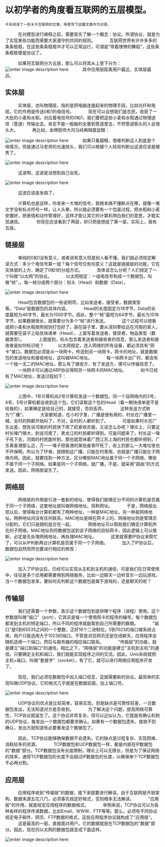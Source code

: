 
以初学者的角度看互联网的五层模型。
==============
    今天阅读了一些关于互联网的文章，特意写下这篇文章作为记录。
&#8195;&#8195;&#8195;在对模型进行阐释之前，需要首先了解一个概念：协议。所谓协议，就是为了实现某些功能而需要大家遵守的共同的规则。
&#8195;&#8195;&#8195;互联网世界有许许多多的条条框框，在这些条条框框中才可以正常运行，可谓是“带着镣铐的舞蹈”，这些条条框框便是协议了。

&#8195;&#8195;&#8195;如果将互联网分为五层，那么可以将其从上至下分为：
![enter image description here](https://github.com/Ghostwriter512/Python-Java-interview/blob/master/%E7%BD%91%E7%BB%9C%E5%9F%BA%E7%A1%80/1.png)
&#8195;&#8195;&#8195;其中应用层距离用户最近，实体层最远。

## 实体层

&#8195;&#8195;&#8195;实体层，也叫物理层，指的是把电脑连接起来的物理手段，比如光纤和电缆。它的作用是传送0和1的电信号。
&#8195;&#8195;&#8195;现在可以设想我们是农民，收获了一大批的小麦和水稻，对应着电信号的0和1，我们要把这些小麦和水稻通过物理途径（管道）传输出去，肯定不能一股脑的全塞到管道里去，不然管道那头的人会很头大。
&#8195;&#8195;&#8195;再比如，金牌厨师大司马经典贼眉鼠眼：

![enter image description here](https://github.com/Ghostwriter512/Python-Java-interview/blob/master/%E7%BD%91%E7%BB%9C%E5%9F%BA%E7%A1%80/zmsy1.png)
&#8195;&#8195;&#8195;如果只看眉眼，很难判断这人到底是个啥情况，但是通过马老师的光速挠头，我们可以根据个人经验判断出这波应该是被秀了。

![enter image description here](https://github.com/Ghostwriter512/Python-Java-interview/blob/master/%E7%BD%91%E7%BB%9C%E5%9F%BA%E7%A1%80/zmsy2.png)

&#8195;&#8195;&#8195;这波啊，这波是没想到自己会死。

![enter image description here](https://github.com/Ghostwriter512/Python-Java-interview/blob/master/%E7%BD%91%E7%BB%9C%E5%9F%BA%E7%A1%80/zmsy3.png)

&#8195;&#8195;&#8195;这波应该是发病了。

&#8195;&#8195;&#8195;计算机也是这样，你发来一大堆的信号，我根本搞不懂断点在哪，就像一堆文字没有标点符号一样，让人头晕，所以就必须要有一个包装过程，把水稻和小麦安置好，把表情和动作管理好，这样才能让其它的计算机明白我们的意思，才能实现通信。
&#8195;&#8195;&#8195;你现在应该看到了两层，却只把我想成了第一层，实际上，我有五层。
## 链接层

&#8195;&#8195;&#8195;单纯的0和1没有意义，或者说有意义但是别人看不懂，我们就必须规定解读方式：多少个电信号算一组？每个信号位有何意义？这就是链接层的功能，它在实体层的上方，确定了0和1的分组方式。
&#8195;&#8195;&#8195;具体该怎么分呢？人们规定了一个叫做“以太网”的协议。
&#8195;&#8195;&#8195;以太网规定：一组电信号构成一个数据包，叫做“帧”，。每一帧分成两个部分：标头（Head）和数据（Data）。

![enter image description here](https://github.com/Ghostwriter512/Python-Java-interview/blob/master/%E7%BD%91%E7%BB%9C%E5%9F%BA%E7%A1%80/2.png)

&#8195;&#8195;&#8195;Head包含数据包的一些说明项，比如发送者，接受者，数据类型等。“Data”是数据包的具体内容。
&#8195;&#8195;&#8195;Head的长度固定为18字节，Data的长度最短为46字节，最长为1500字节。因此，整个“帧”最短为64字节，最长为1518字节，如果数据很长，就需要分为多个“帧”进行发送。
&#8195;&#8195;&#8195;这个过程可以想象成把小麦和水稻按照规则打包好了，装在袋子里，要从深圳寄给远在河南的家人，就需要在袋子上贴张快递单（Head），上面写着发送者，接受者，物品类型（数据类型）。
&#8195;&#8195;&#8195;上面提到，标头包含着发送者和接收者的信息，那么发送者和接收者是如何标识呢？
&#8195;&#8195;&#8195;以太网规定，连入网络的所有设备，都必须具有"网卡"接口。数据包必须是从一块网卡，传送到另一块网卡。网卡的地址，就是数据包的发送地址和接收地址，这叫做MAC地址。
&#8195;&#8195;&#8195;每一块网卡出厂时，都会有一个独一无二的MAC地址。那么有了接收方，有了发送方，便可以传输信息了。
&#8195;&#8195;&#8195;一块网卡可以通过ARP协议得知另一块网卡的MAC地址。
&#8195;&#8195;&#8195;如今已经有了MAC地址，发送过程如下：

![enter image description here](https://github.com/Ghostwriter512/Python-Java-interview/blob/master/%E7%BD%91%E7%BB%9C%E5%9F%BA%E7%A1%80/3.png)

&#8195;&#8195;&#8195;上图中，1号计算机向2号计算机发送一个数据包，同一个自网络内的3号，4号，5号计算机都会收到这个包，它们读取这个包的Head（看一眼快递单是不是给我的），如果确定是给自己的，就接受，否则丢弃。
&#8195;&#8195;&#8195;这种发送方式称为“广播”。
&#8195;&#8195;&#8195;大家都知道，在小村子里，广播是很有用的，村长在广播里一喊，全村的狗都开始叫了，不对，全村的人都听到了。
&#8195;&#8195;&#8195;可是如果村长在广东出差，想告诉河南的村民快下雨了赶紧收衣服，又该怎么办呢？理论上，只要这村长嗓门够大，别说河南了，黑龙江的村民都听得到。可是问题来了，村长这一嗓子吼下去，河南的村民能听到，那也就意味着广西江苏上海的村民也都听得到，广东离香港那么近，万一一嗓子把香港的某些废青吓死了，街上扔那么一大堆垃圾也不环保啊。所以为了环保，就限制这广播，只能在村里用，也就是广播只能在子网络内用。因此，就要找到一种方法，区分哪些MAC地址属于同一个子网络，哪些不属于同一个子网络。如果是同一个子网络，就广播，不是，就采用“路由”的方式发送。因此，网络层诞生了。
## 网络层
&#8195;&#8195;&#8195;网络层的作用是引进一套新的地址，使得我们能够区分不同的计算机是否属于同一个子网络，这套地址就叫做网络地址，简称网址。
&#8195;&#8195;&#8195;于是，网络层出现以后，使得每台计算机都有了两种地址，一种是MAC地址，另一种是网络地址。两种地址间没有任何联系，MAC地址是绑在网卡上的，网络地址则是管理员分配的，它们只是随机组合在一起。
&#8195;&#8195;&#8195;网络地址可以帮助我们确定计算机所在的子网络，MAC地址则将数据包送到该子网络的目标网卡，因此逻辑上可以推断，必定是先处理网络地址，再处理MAC地址。
&#8195;&#8195;&#8195;这里就需要IP协议来帮忙了，可以从IP判断两台计算机是否属于同一个子网络。
&#8195;&#8195;&#8195;加入了IP协议后，数据包自然而然也要进行相应的修改：

![enter image description here](https://github.com/Ghostwriter512/Python-Java-interview/blob/master/%E7%BD%91%E7%BB%9C%E5%9F%BA%E7%A1%80/4.png)

&#8195;&#8195;&#8195;加入了IP协议后，已经可以实现从主机到主机的通信，可是我们在日常使用中，往往是多个应用都需要用到网络服务，比如一边聊天一边听音乐一边玩游戏，当一个数据包发来，要如何去判断这个数据包是属于游戏的，还是聊天的呢？
## 传输层

&#8195;&#8195;&#8195;我们还需要一个参数，表示这个数据包到底供哪个程序（进程）使用。这个参数就叫做"端口"（port），它其实是每一个使用网卡的程序的编号。每个数据包都发到主机的特定端口，所以不同的程序就能取到自己所需要的数据。
&#8195;&#8195;&#8195;"端口"是0到65535之间的一个整数，正好16个二进制位。0到1023的端口被系统占用，用户只能选用大于1023的端口。不管是浏览网页还是在线聊天，应用程序会随机选用一个端口，然后与服务器的相应端口联系。
&#8195;&#8195;&#8195;"传输层"的功能，就是建立"端口到端口"的通信。相比之下，"网络层"的功能是建立"主机到主机"的通信。只要确定主机和端口，我们就能实现程序之间的交流。因此，Unix系统就把主机+端口，叫做"套接字"（socket）。有了它，就可以进行网络应用程序开发了。

&#8195;&#8195;&#8195;现在，我们必须在数据包中加入端口信息，这就需要新的协议。最简单的实现叫做UDP协议，它的格式几乎就是在数据前面，加上端口号。

![enter image description here](https://github.com/Ghostwriter512/Python-Java-interview/blob/master/%E7%BD%91%E7%BB%9C%E5%9F%BA%E7%A1%80/5.png)

&#8195;&#8195;&#8195;UDP协议的优点是比较简单，容易实现，但是缺点是可靠性较差，一旦数据包发出，无法知道对方是否收到。
&#8195;&#8195;&#8195;为了解决这个问题，提高网络可靠性，TCP协议就诞生了。这个协议非常复杂，但可以近似认为，它就是有确认机制的UDP协议，每发出一个数据包都要求确认。如果有一个数据包遗失，就收不到确认，发出方就知道有必要重发这个数据包了。

&#8195;&#8195;&#8195;因此，TCP协议能够确保数据不会遗失。它的缺点是过程复杂、实现困难、消耗较多的资源。
&#8195;&#8195;&#8195;TCP数据包和UDP数据包一样，都是内嵌在IP数据包的"数据"部分。TCP数据包没有长度限制，理论上可以无限长，但是为了保证网络的效率，通常TCP数据包的长度不会超过IP数据包的长度，以确保单个TCP数据包不必再分割。
## 应用层

&#8195;&#8195;&#8195;应用程序收到"传输层"的数据，接下来就要进行解读。由于互联网是开放架构，数据来源五花八门，必须事先规定好格式，否则根本无法解读。
&#8195;&#8195;&#8195;"应用层"的作用，就是规定应用程序的数据格式。
&#8195;&#8195;&#8195;举例来说，TCP协议可以为各种各样的程序传递数据，比如Email、WWW、FTP等等。那么，必须有不同协议规定电子邮件、网页、FTP数据的格式，这些应用程序协议就构成了"应用层"。
&#8195;&#8195;&#8195;这是最高的一层，直接面对用户。它的数据就放在TCP数据包的"数据"部分。因此，现在的以太网的数据包就变成下面这样。

![enter image description here](https://github.com/Ghostwriter512/Python-Java-interview/blob/master/%E7%BD%91%E7%BB%9C%E5%9F%BA%E7%A1%80/6.png)
